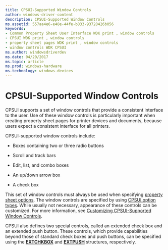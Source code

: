 ```yaml
---
title: CPSUI-Supported Window Controls
author: windows-driver-content
description: CPSUI-Supported Window Controls
ms.assetid: 557aa4e6-e48e-44fe-b833-93728426b056
keywords:
- Common Property Sheet User Interface WDK print , window controls
- CPSUI WDK print , window controls
- property sheet pages WDK print , window controls
- window controls WDK CPSUI
ms.author: windowsdriverdev
ms.date: 04/20/2017
ms.topic: article
ms.prod: windows-hardware
ms.technology: windows-devices
---
```


# CPSUI-Supported Window Controls





CPSUI supports a set of window controls that provide a consistent interface to the user. Use of these window controls is particularly important when creating property sheet pages for printer devices and documents, because users expect a consistent interface for all printers.

CPSUI-supported window controls include:

-   Boxes containing two or three radio buttons

-   Scroll and track bars

-   Edit, list, and combo boxes

-   An up/down arrow box

-   A check box

This set of window controls must always be used when specifying [property sheet options](property-sheet-options.md). The window controls are specified by using [CPSUI option types](https://msdn.microsoft.com/library/windows/hardware/ff547142). While usually not necessary, appearance of these controls can be customized. For more information, see [Customizing CPSUI-Supported Window Controls](customizing-cpsui-supported-window-controls.md).

CPSUI also defines two special controls, called an extended check box and an extended push button. These controls, which provide capabilities beyond those of standard check boxes and push buttons, can be specified using the [**EXTCHKBOX**](https://msdn.microsoft.com/library/windows/hardware/ff548781) and [**EXTPUSH**](https://msdn.microsoft.com/library/windows/hardware/ff548795) structures, respectively.

 

 




